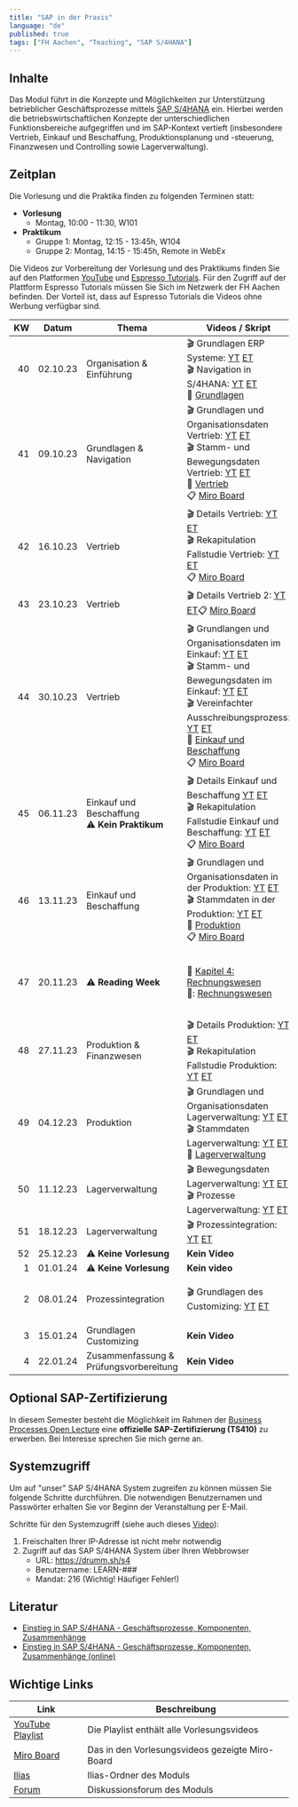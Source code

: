 ```yaml
---
title: "SAP in der Praxis"
language: "de"
published: true
tags: ["FH Aachen", "Teaching", "SAP S/4HANA"]
---
```


## Inhalte

Das Modul führt in die Konzepte und Möglichkeiten zur Unterstützung
betrieblicher Geschäftsprozesse mittels
[SAP S/4HANA](https://www.sap.com/products/s4hana-erp.html) ein.
Hierbei werden die betriebswirtschaftlichen Konzepte der unterschiedlichen
Funktionsbereiche aufgegriffen und im SAP-Kontext vertieft
(insbesondere Vertrieb, Einkauf und Beschaffung,
Produktionsplanung und -steuerung, Finanzwesen und Controlling sowie Lagerverwaltung).

## Zeitplan

Die Vorlesung und die Praktika finden zu folgenden Terminen statt:

- **Vorlesung**
  - Montag, 10:00 - 11:30, W101
- **Praktikum**
  - Gruppe 1: Montag, 12:15 - 13:45h, W104
  - Gruppe 2: Montag, 14:15 - 15:45h, Remote in WebEx

Die Videos zur Vorbereitung der Vorlesung und des Praktikums finden Sie auf den
Platformen [YouTube](https://www.youtube.com/c/christiandrumm) und
[Espresso Tutorials](https://et.training/dashboard/author/286). Für den Zugriff auf der Plattform Espresso Tutorials
müssen Sie Sich im Netzwerk der FH Aachen befinden. Der Vorteil ist, dass auf
Espresso Tutorials die Videos ohne Werbung verfügbar sind.

|  KW | Datum    | Thema                                               | Videos / Skript                                                                                                                                                                                                                                                                                                                                                                                                                                                                                                                                                                                                          | Praktikum                                                                                                                                                                                                                        | Selbsttest                                                                                                                                                |
| --: | -------- | --------------------------------------------------- | ------------------------------------------------------------------------------------------------------------------------------------------------------------------------------------------------------------------------------------------------------------------------------------------------------------------------------------------------------------------------------------------------------------------------------------------------------------------------------------------------------------------------------------------------------------------------------------------------------------------------ | -------------------------------------------------------------------------------------------------------------------------------------------------------------------------------------------------------------------------------- | --------------------------------------------------------------------------------------------------------------------------------------------------------- |
|  40 | 02.10.23 | Organisation & Einführung                           | 🎬 Grundlagen ERP Systeme: [YT](https://youtu.be/UC1czfAo_NM) [ET](https://et.training/dashboard/product/video/1103/details/737888307) <br/> 🎬 Navigation in S/4HANA: [YT](https://youtu.be/Hf0zsjag7e8) [ET](https://et.training/dashboard/product/video/1103/details/737885409) <br/> 📕 [Grundlagen](sap_in_der_praxis_and_bis/01_grundlagen.pdf)                                                                                                                                                                                                                                                                    | ✅: [Fallstudie Navigation](sap_in_der_praxis_and_bis/case_study_navigation.pdf) <br/> 📗: [Global Bike Story](sap_in_der_praxis_and_bis/global_bike_story.pdf)                                                                  | ⁉️: [ERP-Systeme](https://quizizz.com/embed/quiz/61546f1f09d317001ea1e21a) <br/>⁉️: [Navigation](https://quizizz.com/embed/quiz/61546abd3dc795001eb80745) |
|  41 | 09.10.23 | Grundlagen & Navigation                             | 🎬 Grundlagen und Organisationsdaten Vertrieb: [YT](https://youtu.be/kKLhCDz-0O0) [ET](https://et.training/dashboard/product/video/1103/details/737883287)<br/>🎬 Stamm- und Bewegungsdaten Vertrieb: [YT](https://youtu.be/qyHaVjo5aag) [ET](https://et.training/dashboard/product/video/1103/details/737881682)<br/> 📕 [Vertrieb](sap_in_der_praxis_and_bis/02_vertrieb.pdf) <br/> 📋 [Miro Board](https://miro.com/app/board/uXjVNfEEdIE=/)                                                                                                                                                                          | ✅: [Fallstudie Vertrieb](sap_in_der_praxis_and_bis/case_study_sales.pdf)                                                                                                                                                        | ⁉️: [Vertrieb](https://quizizz.com/embed/quiz/5f78d2bffcf584001b7d464e)                                                                                   |
|  42 | 16.10.23 | Vertrieb                                            | 🎬 Details Vertrieb: [YT](https://youtu.be/gQ42MlvmK2Y) [ET](https://et.training/dashboard/product/video/1103/details/737878561)<br/> 🎬 Rekapitulation Fallstudie Vertrieb: [YT](https://youtu.be/8T-lNb6DNqo) [ET](https://et.training/dashboard/product/video/1103/details/737877172)<br/> 📋 [Miro Board](https://miro.com/app/board/uXjVNaTuwXc=/)                                                                                                                                                                                                                                                                  | ✅: [Praxisfall Vertrieb 1](sap_in_der_praxis_and_bis/tutorial_sales_1.pdf)                                                                                                                                                      | ⁉️: [Details Vertrieb](https://quizizz.com/embed/quiz/61669fc8e4831f001d10c541)                                                                           |
|  43 | 23.10.23 | Vertrieb                                            | 🎬 Details Vertrieb 2: [YT](https://youtu.be/9CmiR8WV1V0) [ET](https://et.training/dashboard/product/video/1103/details/737875249)📋 [Miro Board](https://miro.com/app/board/uXjVNX5cNWw=/)                                                                                                                                                                                                                                                                                                                                                                                                                              | ✅: [Praxisfall Vertrieb 2](sap_in_der_praxis_and_bis/tutorial_sales_2.pdf)                                                                                                                                                      |                                                                                                                                                           |
|  44 | 30.10.23 | Vertrieb                                            | 🎬 Grundlangen und Organisationsdaten im Einkauf: [YT](https://youtu.be/-BBgqO-JAwI) [ET](https://et.training/dashboard/product/video/1103/details/737874085)<br/>🎬 Stamm- und Bewegungsdaten im Einkauf: [YT](https://youtu.be/5XBIjopvC08) [ET](https://et.training/dashboard/product/video/1103/details/737872986)</br>🎬 Vereinfachter Ausschreibungsprozess: [YT](https://youtu.be/UQPu0Srbsow) [ET](https://et.training/dashboard/product/video/1103/details/737871992)</br>📕 [Einkauf und Beschaffung](sap_in_der_praxis_and_bis/03_einkauf.pdf)</br> 📋 [Miro Board](https://miro.com/app/board/uXjVNUm21x0=/) | ✅: [Fallstudie Einkauf und Beschaffung](sap_in_der_praxis_and_bis/case_study_sourcing.pdf)                                                                                                                                      |                                                                                                                                                           |
|  45 | 06.11.23 | Einkauf und Beschaffung <br/> ⚠️ **Kein Praktikum** | 🎬 Details Einkauf und Beschaffung [YT](https://youtu.be/LWo21SR3mms) [ET](https://et.training/dashboard/product/video/1103/details/737870009) <br/> 🎬 Rekapitulation Fallstudie Einkauf und Beschaffung: [YT](https://youtu.be/zXCaHlW06Tk) [ET](https://et.training/dashboard/product/video/1103/details/737869094) </br> 📋 [Miro Board](https://miro.com/app/board/uXjVNSAmivo=/)                                                                                                                                                                                                                                   | ✅: [Praxisfall Einkauf und Beschaffung](sap_in_der_praxis_and_bis/tutorial_sourcing.pdf)                                                                                                                                        | ⁉️: [Quiz](https://quizizz.com/embed/quiz/6180353c437684001df318b8)                                                                                       |
|  46 | 13.11.23 | Einkauf und Beschaffung                             | 🎬 Grundlagen und Organisationsdaten in der Produktion: [YT](https://youtu.be/aizQCCbfL10) [ET](https://et.training/dashboard/product/video/1103/details/737867694) <br/> 🎬 Stammdaten in der Produktion: [YT](https://youtu.be/F7L6891WXPY) [ET](https://et.training/dashboard/product/video/1103/details/737864361) <br/>📕 [Produktion](sap_in_der_praxis_and_bis/05_produktion.pdf) </br> 📋 [Miro Board](https://miro.com/app/board/uXjVNPtahq4=/)                                                                                                                                                                 | ✅: [Fallstudie Produktion](sap_in_der_praxis_and_bis/case_study_production.pdf)                                                                                                                                                 |                                                                                                                                                           |
|  47 | 20.11.23 | ⚠️ **Reading Week**                                 | 📕 [Kapitel 4: Rechnungswesen](https://ebookcentral.proquest.com/lib/aachen/reader.action?docID=7132812&ppg=277) <br/> 📕: [Rechnungswesen](sap_in_der_praxis_and_bis/04_rechnungswesen.pdf)                                                                                                                                                                                                                                                                                                                                                                                                                             | ✅: [Fallstudie FI-AP](sap_in_der_praxis_and_bis/case_study_fi_ap.pdf)<br/> ✅: [Fallstudie FI-AR](sap_in_der_praxis_and_bis/case_study_fi_ar.pdf)<br/> ✅: [Fallstudie CO-CCA](sap_in_der_praxis_and_bis/case_study_co_cca.pdf) | ⁉️: [Quiz](https://quizizz.com/embed/quiz/60b4bab610b679001cc1895b)                                                                                       |
|  48 | 27.11.23 | Produktion & Finanzwesen                            | 🎬 Details Produktion: [YT](https://youtu.be/0dgUvE5MghI) [ET](https://et.training/dashboard/product/video/1103/details/737857463)<br/> 🎬 Rekapitulation Fallstudie Produktion: [YT](https://youtu.be/_1Snnqouh7k) [ET](https://et.training/dashboard/product/video/1103/details/737856117)                                                                                                                                                                                                                                                                                                                             | ✅: [Praxisfall Produktion](sap_in_der_praxis_and_bis/tutorial_production.pdf)                                                                                                                                                   | ⁉️: [Quiz](https://quizizz.com/embed/quiz/61a343c4a643f7001d795cc7)                                                                                       |
|  49 | 04.12.23 | Produktion                                          | 🎬 Grundlagen und Organisationsdaten Lagerverwaltung: [YT](https://youtu.be/LOZhRZLwIIM) [ET](https://et.training/dashboard/product/video/1103/details/737853722) <br/> 🎬 Stammdaten Lagerverwaltung: [YT](https://youtu.be/DJznOxenWSk) [ET](https://et.training/dashboard/product/video/1103/details/737851489) </br>📕 [Lagerverwaltung](sap_in_der_praxis_and_bis/06_lagerverwaltung.pdf)                                                                                                                                                                                                                           | ✅: [Fallstudie Lagerverwaltung 1](sap_in_der_praxis_and_bis/case_study_wm_i.pdf) <br/> ✅: [Fallstudie Lagerverwaltung 4](sap_in_der_praxis_and_bis/case_study_wm_iv.pdf)                                                       |                                                                                                                                                           |
|  50 | 11.12.23 | Lagerverwaltung                                     | 🎬 Bewegungsdaten Lagerverwaltung: [YT](https://youtu.be/zswJgzK785A) [ET](https://et.training/dashboard/product/video/1103/details/737850408) <br/> 🎬 Prozesse Lagerverwaltung: [YT](https://youtu.be/cbF9aSarf7I) [ET](https://et.training/dashboard/product/video/1103/details/737848915)                                                                                                                                                                                                                                                                                                                            | ✅: [Praxisfall Lagerverwaltung](sap_in_der_praxis_and_bis/tutorial_wm_1.pdf)                                                                                                                                                    | ⁉️: [Quiz](https://quizizz.com/embed/quiz/5fd71aabcadc2b001b110072)                                                                                       |
|  51 | 18.12.23 | Lagerverwaltung                                     | 🎬 Prozessintegration: [YT](https://youtu.be/PGIJz-mIL2s) [ET](https://et.training/dashboard/product/video/1103/details/737846766)                                                                                                                                                                                                                                                                                                                                                                                                                                                                                       | ✅: [Praxisfall Prozessintegration](sap_in_der_praxis_and_bis/tutorial_process_integration.pdf)                                                                                                                                  | ⁉️: Quiz                                                                                                                                                  |
|  52 | 25.12.23 | ⚠️ **Keine Vorlesung**                              | **Kein Video**                                                                                                                                                                                                                                                                                                                                                                                                                                                                                                                                                                                                           | **Kein Praktikum**                                                                                                                                                                                                               |                                                                                                                                                           |
|   1 | 01.01.24 | ⚠️ **Keine Vorlesung**                              | **Kein video**                                                                                                                                                                                                                                                                                                                                                                                                                                                                                                                                                                                                           | **Kein Praktikum**                                                                                                                                                                                                               |                                                                                                                                                           |
|   2 | 08.01.24 | Prozessintegration                                  | 🎬 Grundlagen des Customizing: [YT](https://youtu.be/n2CO5wT8DMc) [ET](https://et.training/dashboard/product/video/1103/details/805598122)                                                                                                                                                                                                                                                                                                                                                                                                                                                                               | ✅: Zusätzlichen Praktikum zum [Praxisfall Prozessintegration](sap_in_der_praxis_and_bis/tutorial_process_integration.pdf)                                                                                                       | ⁉️: Quiz                                                                                                                                                  |
|   3 | 15.01.24 | Grundlagen Customizing                              | **Kein Video**                                                                                                                                                                                                                                                                                                                                                                                                                                                                                                                                                                                                           | **Kein Praktikum**                                                                                                                                                                                                               |                                                                                                                                                           |
|   4 | 22.01.24 | Zusammenfassung & Prüfungsvorbereitung              | **Kein Video**                                                                                                                                                                                                                                                                                                                                                                                                                                                                                                                                                                                                           | **Kein Praktikum**                                                                                                                                                                                                               |                                                                                                                                                           |

## Optional SAP-Zertifizierung

In diesem Semester besteht die Möglichkeit im Rahmen der [Business Processes Open Lecture](https://events.sap.com/open-lecture-2023) eine
**offizielle SAP-Zertifizierung (TS410)** zu erwerben. Bei Interesse sprechen Sie mich gerne an.

## Systemzugriff

Um auf "unser" SAP S/4HANA System zugreifen zu können müssen Sie folgende Schritte
durchführen. Die notwendigen Benutzernamen und Passwörter erhalten Sie vor
Beginn der Veranstaltung per E-Mail.

Schritte für den Systemzugriff (siehe auch dieses [Video](https://youtu.be/kibeQuMlYKQ)):

1. Freischalten Ihrer IP-Adresse ist nicht mehr notwendig
2. Zugriff auf das SAP S/4HANA System über Ihren Webbrowser
   - URL: https://drumm.sh/s4
   - Benutzername: LEARN-###
   - Mandat: 216 (Wichtig! Häufiger Fehler!)

## Literatur

- [Einstieg in SAP S/4HANA - Geschäftsprozesse, Komponenten, Zusammenhänge](https://www.rheinwerk-verlag.de/einstieg-in-sap-s4hana/)
- [Einstieg in SAP S/4HANA - Geschäftsprozesse, Komponenten, Zusammenhänge (online)](https://ebookcentral.proquest.com/lib/aachen/detail.action?docID=7132812)

## Wichtige Links

| Link                                                                  | Beschreibung                                    |
| --------------------------------------------------------------------- | ----------------------------------------------- |
| [YouTube Playlist](https://drumm.sh/yt/s4)                            | Die Playlist enthält alle Vorlesungsvideos      |
| [Miro Board](https://miro.com/app/board/o9J_lvLhjsk=/)                | Das in den Vorlesungsvideos gezeigte Miro-Board |
| [Ilias](https://www.ili.fh-aachen.de/goto_elearning_crs_1151454.html) | Ilias-Ordner des Moduls                         |
| [Forum](https://forum.drumm.sh)                                       | Diskussionsforum des Moduls                     |
